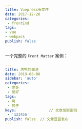 ```yaml
---
title: Vuepress头文件
date: 2017-12-28
categories:
 - frontEnd
tags:
- vue
- webpack
publish: false
---
```


一个完整的 `Front Matter` 案例：

```yaml
---
title: 烤鸭的做法
date: 2019-08-08
sidebar: 'auto'
categories:
 - 烹饪
 - 爱好
tags:
 - 烤
 - 鸭子
keys:				// 文章加密密码
 - '123456'
publish: false	// 文章是否发布
---
```